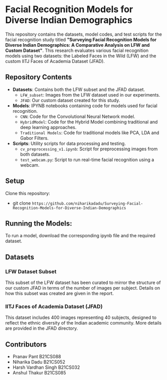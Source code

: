# Facial Recognition Models for Diverse Indian Demographics

This repository contains the datasets, model codes, and test scripts for the facial recognition study titled **"Surveying Facial Recognition Models for Diverse Indian Demographics: A Comparative Analysis on LFW and Custom Dataset"**. This research evaluates various facial recognition models using two datasets: the Labeled Faces in the Wild (LFW) and the custom IITJ Faces of Academia Dataset (JFAD).

## Repository Contents

- **Datasets**: Contains both the LFW subset and the JFAD dataset.
  - `LFW_subset`: Images from the LFW dataset used in our experiments.
  - `JFAD`: Our custom dataset created for this study.
- **Models**: IPYNB notebooks containing code for models used for facial recognition.
  - `CNN`: Code for the Convolutional Neural Network model.
  - `HybridModel`: Code for the Hybrid Model combining traditional and deep learning approaches.
  - `Traditional Models`: Code for traditional models like PCA, LDA and Gabor Filters.
- **Scripts**: Utility scripts for data processing and testing.
  - `cv_preprocessing_v1.ipynb`: Script for preprocessing images from both datasets.
  - `test_webcam.py`: Script to run real-time facial recognition using a webcam.

## Setup

Clone this repository:
- git clone `https://github.com/niharikadadu/Surveying-Facial-Recognition-Models-for-Diverse-Indian-Demographics`

## Running the Models:

To run a model, download the corresponding ipynb file and the required dataset. 


## Datasets

### LFW Dataset Subset

This subset of the LFW dataset has been curated to mirror the structure of our custom JFAD in terms of the number of images per subject. Details on how this subset was created are given in the report. 

### IITJ Faces of Academia Dataset (JFAD)

This dataset includes 400 images representing 40 subjects, designed to reflect the ethnic diversity of the Indian academic community. More details are provided in the JFAD directory.

## Contributors
- Pranav Pant B21CS088
- Niharika Dadu B21CS052
- Harsh Vardhan Singh B21CS032
- Anshul Thakur B21CS085




